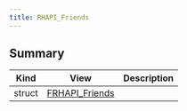 ```yaml
---
title: RHAPI_Friends
---
```


## Summary
| Kind | View | Description |
|------|------|-------------|
|struct|[FRHAPI_Friends](/unreal-plugins/all/structfrhapi__friends/#structFRHAPI__Friends)||

